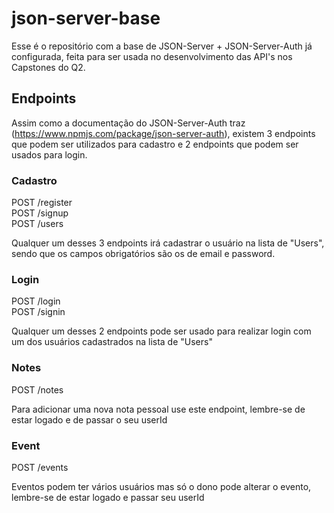 # json-server-base

Esse é o repositório com a base de JSON-Server + JSON-Server-Auth já configurada, feita para ser usada no desenvolvimento das API's nos Capstones do Q2.

## Endpoints

Assim como a documentação do JSON-Server-Auth traz (https://www.npmjs.com/package/json-server-auth), existem 3 endpoints que podem ser utilizados para cadastro e 2 endpoints que podem ser usados para login.

### Cadastro

POST /register <br/>
POST /signup <br/>
POST /users

Qualquer um desses 3 endpoints irá cadastrar o usuário na lista de "Users", sendo que os campos obrigatórios são os de email e password.

### Login

POST /login <br/>
POST /signin

Qualquer um desses 2 endpoints pode ser usado para realizar login com um dos usuários cadastrados na lista de "Users"

### Notes

POST /notes

Para adicionar uma nova nota pessoal use este endpoint, lembre-se de estar logado e de passar o seu userId

### Event

POST /events

Eventos podem ter vários usuários mas só o dono pode alterar o evento, lembre-se de estar logado e passar seu userId
